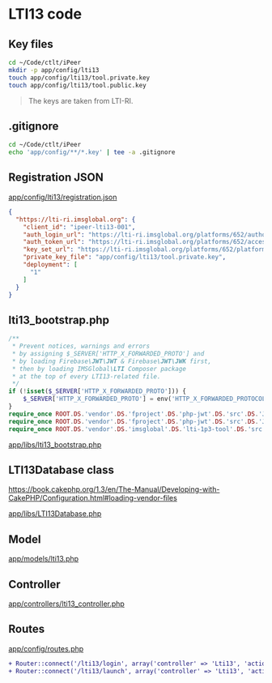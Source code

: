 # LTI13 code

## Key files

```bash
cd ~/Code/ctlt/iPeer
mkdir -p app/config/lti13
touch app/config/lti13/tool.private.key
touch app/config/lti13/tool.public.key
```

> The keys are taken from LTI-RI.

## .gitignore

```bash
cd ~/Code/ctlt/iPeer
echo 'app/config/**/*.key' | tee -a .gitignore
```

## Registration JSON

[app/config/lti13/registration.json](app/config/lti13/registration.json)

```json
{
  "https://lti-ri.imsglobal.org": {
    "client_id": "ipeer-lti13-001",
    "auth_login_url": "https://lti-ri.imsglobal.org/platforms/652/authorizations/new",
    "auth_token_url": "https://lti-ri.imsglobal.org/platforms/652/access_tokens",
    "key_set_url": "https://lti-ri.imsglobal.org/platforms/652/platform_keys/654.json",
    "private_key_file": "app/config/lti13/tool.private.key",
    "deployment": [
      "1"
    ]
  }
}
```

## lti13_bootstrap.php

```php
/**
 * Prevent notices, warnings and errors
 * by assigning $_SERVER['HTTP_X_FORWARDED_PROTO'] and
 * by loading Firebase\JWT\JWT & Firebase\JWT\JWK first,
 * then by loading IMSGlobal\LTI Composer package
 * at the top of every LTI13-related file.
 */
if (!isset($_SERVER['HTTP_X_FORWARDED_PROTO'])) {
    $_SERVER['HTTP_X_FORWARDED_PROTO'] = env('HTTP_X_FORWARDED_PROTOCOL');
}
require_once ROOT.DS.'vendor'.DS.'fproject'.DS.'php-jwt'.DS.'src'.DS.'JWT.php';
require_once ROOT.DS.'vendor'.DS.'fproject'.DS.'php-jwt'.DS.'src'.DS.'JWK.php';
require_once ROOT.DS.'vendor'.DS.'imsglobal'.DS.'lti-1p3-tool'.DS.'src'.DS.'lti'.DS.'lti.php';
```

[app/libs/lti13_bootstrap.php](app/libs/lti13_bootstrap.php)

## LTI13Database class

<https://book.cakephp.org/1.3/en/The-Manual/Developing-with-CakePHP/Configuration.html#loading-vendor-files>

[app/libs/LTI13Database.php](app/libs/LTI13Database.php)

## Model

[app/models/lti13.php](app/models/lti13.php)

## Controller

[app/controllers/lti13_controller.php](app/controllers/lti13_controller.php)

## Routes

[app/config/routes.php](app/config/routes.php)

```diff
+ Router::connect('/lti13/login', array('controller' => 'Lti13', 'action' => 'login'));
+ Router::connect('/lti13/launch', array('controller' => 'Lti13', 'action' => 'launch'));
```
